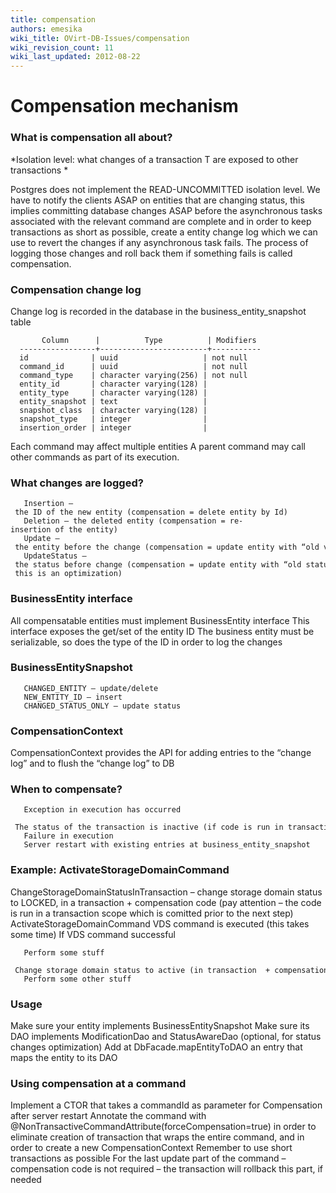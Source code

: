 ```yaml
---
title: compensation
authors: emesika
wiki_title: OVirt-DB-Issues/compensation
wiki_revision_count: 11
wiki_last_updated: 2012-08-22
---
```


# Compensation mechanism

### What is compensation all about?

*Isolation level: what changes of a transaction T are exposed to other transactions
*

Postgres does not implement the READ-UNCOMMITTED isolation level. We have to notify the clients ASAP on entities that are changing status, this implies committing database changes ASAP before the asynchronous tasks associated with the relevant command are complete and in order to keep transactions as short as possible, create a entity change log which we can use to revert the changes if any asynchronous task fails.
 The process of logging those changes and roll back them if something fails is called compensation.

### Compensation change log

Change log is recorded in the database in the business_entity_snapshot table

           Column      |          Type          | Modifiers 
      -----------------+------------------------+-----------
      id              | uuid                   | not null
      command_id      | uuid                   | not null
      command_type    | character varying(256) | not null
      entity_id       | character varying(128) | 
      entity_type     | character varying(128) | 
      entity_snapshot | text                   | 
      snapshot_class  | character varying(128) | 
      snapshot_type   | integer                | 
      insertion_order | integer                |

Each command may affect multiple entities
A parent command may call other commands as part of its execution.

### What changes are logged?

       Insertion – the ID of the new entity (compensation = delete entity by Id)
       Deletion – the deleted entity (compensation = re-insertion of the entity)
       Update – the entity before the change (compensation = update entity with “old values”)
       UpdateStatus – the status before change (compensation = update entity with “old status” - this is an optimization)

### BusinessEntity interface

All compensatable entities must implement BusinessEntity interface
This interface exposes the get/set of the entity ID
The business entity must be serializable, so does the type of the ID in order to log the changes

### BusinessEntitySnapshot

       CHANGED_ENTITY – update/delete
       NEW_ENTITY_ID – insert
       CHANGED_STATUS_ONLY – update status 

### CompensationContext

CompensationContext provides the API for adding entries to the “change log” and to flush the “change log” to DB

### When to compensate?

       Exception in execution has occurred
       The status of the transaction is inactive (if code is run in transaction)
       Failure in execution
       Server restart with existing entries at business_entity_snapshot

### Example: ActivateStorageDomainCommand

ChangeStorageDomainStatusInTransaction – change storage domain status to LOCKED, in a transaction + compensation code (pay attention – the code is run in a transaction scope which is comitted prior to the next step)
ActivateStorageDomainCommand VDS command is executed (this takes some time)
If VDS command successful

       Perform some stuff
       Change storage domain status to active (in transaction  + compensation code)
       Perform some other stuff

### Usage

Make sure your entity implements BusinessEntitySnapshot
Make sure its DAO implements ModificationDao and StatusAwareDao (optional, for status changes optimization)
Add at DbFacade.mapEntityToDAO an entry that maps the entity to its DAO

### Using compensation at a command

Implement a CTOR that takes a commandId as parameter for Compensation after server restart
Annotate the command with @NonTransactiveCommandAttribute(forceCompensation=true) in order to eliminate creation of transaction that wraps the entire command, and in order to create a new CompensationContext
Remember to use short transactions as possible
For the last update part of the command – compensation code is not required – the transaction will rollback this part, if needed
